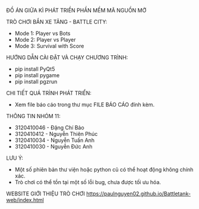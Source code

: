 ĐỒ ÁN GIỮA KÌ PHÁT TRIỀN PHẦN MỀM MÃ NGUỒN MỞ

TRÒ CHƠI BẮN XE TĂNG - BATTLE CITY:
+ Mode 1: Player vs Bots
+ Mode 2: Player vs Player
+ Mode 3: Survival with Score

HƯỚNG DẪN CÀI ĐẶT VÀ CHẠY CHƯƠNG TRÌNH:

+ pip install PyQt5
+ pip install pygame
+ pip install pgzrun

CHI TIẾT QUÁ TRÌNH PHÁT TRIỂN:
+ Xem file báo cáo trong thư mục FILE BÁO CÁO đính kèm.

THÔNG TIN NHÓM 11:

+ 3120410046 - Đặng Chí Bảo
+ 3120410412 - Nguyễn Thiên Phúc 
+ 3120410034 - Nguyễn Tuấn Anh
+ 3120410030 - Nguyễn Đức Anh

LƯU Ý:
+ Một số phiên bản thư viện hoặc python cũ có thể hoạt động không chính xác.
+ Trò chơi có thể tồn tại một số lỗi bug, chưa được tối ưu hóa.

WEBSITE GIỚI THIỆU TRÒ CHƠI
https://paulnguyen02.github.io/Battletank-web/index.html
